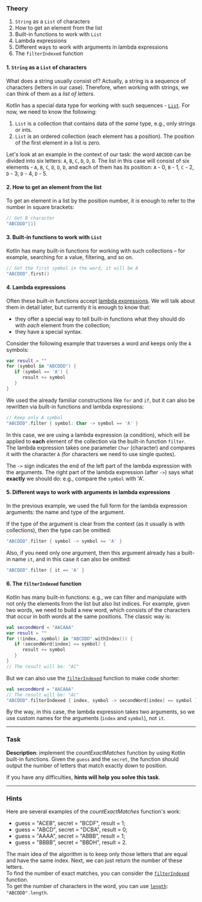 ### Theory

1. `String` as a `List` of characters
2. How to get an element from the list
3. Built-in functions to work with `List`
4. Lambda expressions
5. Different ways to work with arguments in lambda expressions
6. The `filterIndexed` function

#### 1. `String` as a `List` of characters

What does a string usually consist of?
Actually, a string is a sequence of characters (letters in our case).
Therefore, when working with strings, we can think of them as a _list of letters_.

Kotlin has a special data type for working with such sequences - [`List`](https://kotlinlang.org/api/latest/jvm/stdlib/kotlin.collections/-list/).
For now, we need to know the following:
1) `List` is a collection that contains data of the _same_ type, e.g., only strings or ints.
3) `List` is an ordered collection (each element has a position).
   The position of the first element in a list is zero.

Let's look at an example in the context of our task:
the word `ABCDDD` can be divided into six letters: `A`, `B`, `C`, `D`, `D`, `D`.
The list in this case will consist of six elements - `A`, `B`, `C`, `D`, `D`, `D`,
and each of them has its position: `A` - 0, `B` - 1, `C` - 2, `D` - 3, `D` - 4, `D` - 5.

#### 2. How to get an element from the list

To get an element in a list by the position number,
it is enough to refer to the number in square brackets:
```kotlin
// Get B character
"ABCDDD"[1]
```

#### 3. Built-in functions to work with `List`

Kotlin has many built-in functions for working with such collections –
for example, searching for a value, filtering, and so on.
```kotlin
// Get the first symbol in the word, it will be A
"ABCDDD".first()
```

#### 4. Lambda expressions

Often these built-in functions accept [lambda expressions](https://kotlinlang.org/docs/lambdas.html#lambda-expressions-and-anonymous-functions).
We will talk about them in detail later, but currently it is enough to know that:
- they offer a special way to tell built-in functions what they should do with _each_ 
element from the collection;
- they have a special syntax.

Consider the following example that traverses a word and keeps only the `A` symbols:
```kotlin
var result = ""
for (symbol in "ABCDDD") {
   if (symbol == 'A') {
      result += symbol
   }
}
```

We used the already familiar constructions like `for` and `if`, but it can also be rewritten via built-in functions and lambda expressions:

```kotlin
// Keep only A symbol
"ABCDDD".filter { symbol: Char -> symbol == 'A' }
```
In this case, we are using a lambda expression (a condition), 
which will be applied to **each** element of the collection via the built-in function `filter`.
The lambda expression takes one parameter `Char` (character) and compares it with the character `A` 
(for characters we need to use single quotes).

The `->` sign indicates the end of the left part of the lambda expression with the arguments.
The right part of the lambda expression (after `->`) says what **exactly** we should do: e.g., compare the `symbol` with 'A'.

#### 5. Different ways to work with arguments in lambda expressions

In the previous example, we used the full form for the lambda expression arguments: the name and type of the argument.

If the type of the argument is clear from the context (as it usually is with collections), 
then the type can be omitted:
```kotlin
"ABCDDD".filter { symbol -> symbol == 'A' }
```

Also, if you need only one argument,
then this argument already has a built-in name `it`, and in this case it can also be omitted:
```kotlin
"ABCDDD".filter { it == 'A' }
```

#### 6. The `filterIndexed` function

Kotlin has many built-in functions: e.g., we can filter and manipulate with not only the elements from the list but also list indices.
For example, given two words, we need to build a new word, which consists of the characters that occur in both words at the same positions.
The classic way is:
```kotlin
val secondWord = "AACAAA"
var result = ""
for ((index, symbol) in "ABCDDD".withIndex()) {
   if (secondWord[index] == symbol) {
      result += symbol
   }
}
// The result will be: "AC"
```

But we can also use the [`filterIndexed`](https://kotlinlang.org/api/latest/jvm/stdlib/kotlin.collections/filter-indexed.html) function to make code shorter:
```kotlin
val secondWord = "AACAAA"
// The result will be: "AC"
"ABCDDD".filterIndexed { index, symbol -> secondWord[index] == symbol }
```

By the way, in this case, the lambda expression takes two arguments, so we use custom names for the arguments (`index` and `symbol`), not `it`.

___

### Task

**Description**: implement the _countExactMatches_ function by using Kotlin built-in functions. Given the `guess` and the `secret`, the function should output the number of letters that match exactly down to position.

If you have any difficulties, **hints will help you solve this task**.

----

### Hints

<div class="Hint" title="Examples of the `countExactMatches` function's work">

Here are several examples of the _countExactMatches_ function's work:

- guess = "ACEB", secret = "BCDF", result = 1;
- guess = "ABCD", secret = "DCBA", result = 0;
- guess = "AAAA", secret = "ABBB", result = 1;
- guess = "BBBB", secret = "BBDH", result = 2.
</div>

<div class="Hint" title="The main idea of the algorithm">
The main idea of the algorithm is to keep only those letters that are equal and have the same index. 
Next, we can just return the number of these letters.
</div>

<div class="Hint" title="The `filterIndexed` built-in function">
To find the number of exact matches, you can consider the <a href="https://kotlinlang.org/api/latest/jvm/stdlib/kotlin.text/filter-indexed.html"><code>filterIndexed</code></a> function.
</div>

<div class="Hint" title="The `length` built-in function">
To get the number of characters in the word, you can use <a href="https://kotlinlang.org/api/latest/jvm/stdlib/kotlin/-string/length.html#length"><code>length</code></a>:
<code>"ABCDDD".length</code>.  
</div>

